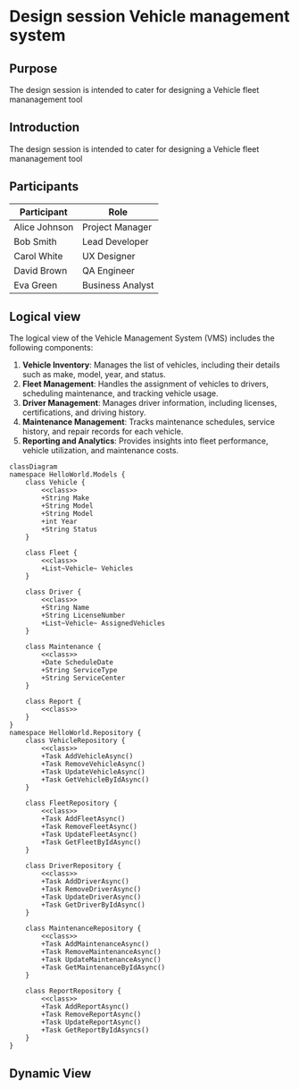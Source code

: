 # Design session Vehicle management system

## Purpose

The design session is intended to cater for designing a Vehicle fleet mananagement tool

## Introduction

The design session is intended to cater for designing a Vehicle fleet mananagement tool

## Participants

| Participant   | Role             |
| ------------- | ---------------- |
| Alice Johnson | Project Manager  |
| Bob Smith     | Lead Developer   |
| Carol White   | UX Designer      |
| David Brown   | QA Engineer      |
| Eva Green     | Business Analyst |

## Logical view

The logical view of the Vehicle Management System (VMS) includes the following components:

1. **Vehicle Inventory**: Manages the list of vehicles, including their details such as make, model, year, and status.
2. **Fleet Management**: Handles the assignment of vehicles to drivers, scheduling maintenance, and tracking vehicle usage.
3. **Driver Management**: Manages driver information, including licenses, certifications, and driving history.
4. **Maintenance Management**: Tracks maintenance schedules, service history, and repair records for each vehicle.
5. **Reporting and Analytics**: Provides insights into fleet performance, vehicle utilization, and maintenance costs.

```mermaid
classDiagram
namespace HelloWorld.Models {
    class Vehicle {
        <<class>>
        +String Make
        +String Model
        +String Model
        +int Year
        +String Status
    }

    class Fleet {
        <<class>>
        +List~Vehicle~ Vehicles
    }

    class Driver {
        <<class>>
        +String Name
        +String LicenseNumber
        +List~Vehicle~ AssignedVehicles
    }

    class Maintenance {
        <<class>>
        +Date ScheduleDate
        +String ServiceType
        +String ServiceCenter
    }

    class Report {
        <<class>>
    }
}
namespace HelloWorld.Repository {
    class VehicleRepository {
        <<class>>
        +Task AddVehicleAsync()
        +Task RemoveVehicleAsync()
        +Task UpdateVehicleAsync()
        +Task GetVehicleByIdAsync()
    }

    class FleetRepository {
        <<class>>
        +Task AddFleetAsync()
        +Task RemoveFleetAsync()
        +Task UpdateFleetAsync()
        +Task GetFleetByIdAsync()
    }

    class DriverRepository {
        <<class>>
        +Task AddDriverAsync()
        +Task RemoveDriverAsync()
        +Task UpdateDriverAsync()
        +Task GetDriverByIdAsync()
    }

    class MaintenanceRepository {
        <<class>>
        +Task AddMaintenanceAsync()
        +Task RemoveMaintenanceAsync()
        +Task UpdateMaintenanceAsync()
        +Task GetMaintenanceByIdAsync()
    }

    class ReportRepository {
        <<class>>
        +Task AddReportAsync()
        +Task RemoveReportAsync()
        +Task UpdateReportAsync()
        +Task GetReportByIdAsyncs()
    }
}
```
## Dynamic View
